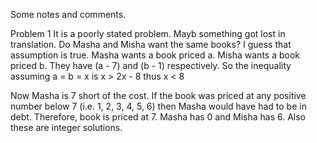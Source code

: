 Some notes and comments.

Problem 1
It is a poorly stated problem. Mayb something got lost in translation. Do Masha and Misha want the same books? I guess that assumption is true.
Masha wants a book priced a. Misha wants a book priced b. They have (a - 7) and (b - 1) respectively.
So the inequality assuming a = b = x is
x > 2x - 8
thus
x < 8

Now Masha is 7 short of the cost. If the book was priced at any positive number below 7 (i.e. 1, 2, 3, 4, 5, 6) then Masha would have had to be in debt.
Therefore, book is priced at 7. Masha has 0 and Misha has 6.
Also these are integer solutions.
